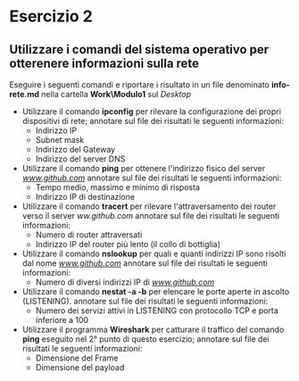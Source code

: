 # Esercizio 2

## Utilizzare i comandi del sistema operativo per otterenere informazioni sulla rete

Eseguire i seguenti comandi e riportare i risultato in un file denominato __info-rete.md__ nella cartella __Work\Modulo1__ sul *Desktop*

- Utilizzare il comando __ipconfig__ per rilevare la configurazione dei propri dispositivi di rete; annotare sul file dei risultati le seguenti informazioni:
  - Indirizzo IP
  - Subnet mask
  - Indirizzo del Gateway
  - Indirizzo del server DNS
- Utilizzare il comando __ping__ per ottenere l'indirizzo fisico del server *www.github.com* annotare sul file dei risultati le seguenti informazioni:
  - Tempo medio, massimo e minimo di risposta
  - Indirizzo IP di destinazione
- Utilizzare il comando __tracert__ per rilevare l'attraversamento dei router verso il server *ww.github.com* annotare sul file dei risultati le seguenti informazioni:
  - Numero di router attraversati
  - Indirizzo IP del router più lento (il collo di bottiglia)
- Utilizzare il comando __nslookup__ per quali e quanti indirizzi IP sono risolti dal nome *www.github.com* annotare sul file dei risultati le seguenti informazioni:
  - Numero di diversi indirizzi IP di *www.github.com*
- Utilizzare il comando __nestat -a -b__ per elencare le porte aperte in ascolto (LISTENING). annotare sul file dei risultati le seguenti informazioni:
  - Numero dei servizi attivi in LISTENING con protocollo TCP e porta inferiore a 100
- Utilizzare il programma __Wireshark__ per catturare il traffico del comando __ping__ eseguito nel 2° punto di questo esercizio; annotare sul file dei risultati le seguenti informazioni:
  - Dimensione del Frame
  - Dimensione del payload